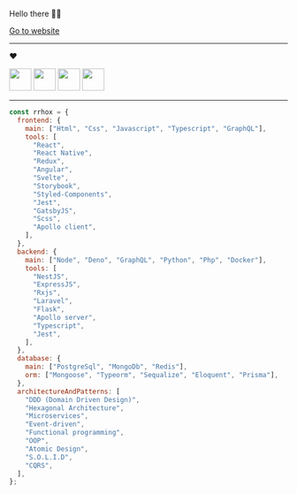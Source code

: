 Hello there 👋🚀

[Go to website](https://portfolio-ubqsb.ondigitalocean.app/)

------

 ❤️
<p>
 <img src="https://cdn.jsdelivr.net/gh/devicons/devicon/icons/react/react-original.svg" height="40px" width="40px"/>
 <img src="https://cdn.jsdelivr.net/gh/devicons/devicon/icons/javascript/javascript-original.svg" height="40px" width="40px" />
 <img src="https://cdn.jsdelivr.net/gh/devicons/devicon/icons/typescript/typescript-original.svg" height="40px" width="40px" />
  <img src="https://cdn.jsdelivr.net/gh/devicons/devicon/icons/nodejs/nodejs-original.svg" height="40px" width="40px"/>
</p>

------
          
```javascript
const rrhox = {
  frontend: {
    main: ["Html", "Css", "Javascript", "Typescript", "GraphQL"],
    tools: [
      "React",
      "React Native",
      "Redux",
      "Angular",
      "Svelte",
      "Storybook",
      "Styled-Components",
      "Jest",
      "GatsbyJS",
      "Scss",
      "Apollo client",
    ],
  },
  backend: {
    main: ["Node", "Deno", "GraphQL", "Python", "Php", "Docker"],
    tools: [
      "NestJS",
      "ExpressJS",
      "Rxjs",
      "Laravel",
      "Flask",
      "Apollo server",
      "Typescript",
      "Jest",
    ],
  },
  database: {
    main: ["PostgreSql", "MongoDb", "Redis"],
    orm: ["Mongoose", "Typeorm", "Sequalize", "Eloquent", "Prisma"],
  },
  architectureAndPatterns: [
    "DDD (Domain Driven Design)",
    "Hexagonal Architecture",
    "Microservices",
    "Event-driven",
    "Functional programming",
    "OOP",
    "Atomic Design",
    "S.O.L.I.D",
    "CQRS",
  ],
};
```
